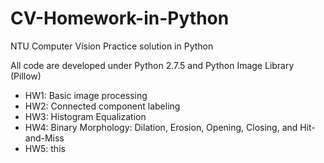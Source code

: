 CV-Homework-in-Python
=====================

NTU Computer Vision Practice solution in Python

All code are developed under Python 2.7.5 and Python Image Library (Pillow)

- HW1: Basic image processing
- HW2: Connected component labeling
- HW3: Histogram Equalization
- HW4: Binary Morphology: Dilation, Erosion, Opening, Closing, and Hit-and-Miss
- HW5: this
